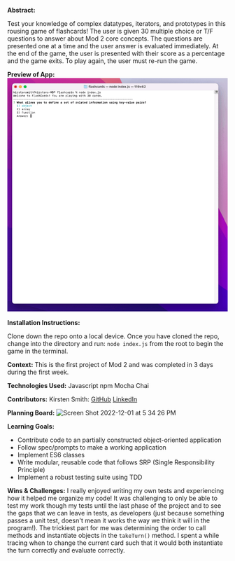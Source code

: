 **Abstract:**

Test your knowledge of complex datatypes, iterators, and prototypes in this rousing game of flashcards!
The user is given 30 multiple choice or T/F questions to answer about Mod 2 core concepts. The questions are presented one at a time and the 
user answer is evaluated immediately. At the end of the game, the user is presented with their score as a percentage and the game exits. To play again, the user must re-run the game.

**Preview of App:**
![flashcards preview](./assets/flashcards.gif)

**Installation Instructions:**

Clone down the repo onto a local device.
Once you have cloned the repo, change into the directory and run:
`node index.js` from the root to begin the game in the terminal.

**Context:**
This is the first project of Mod 2 and was completed in 3 days during the first week.

**Technologies Used:**
Javascript
npm
Mocha
Chai

**Contributors:**
Kirsten Smith:
[GitHub](https://github.com/smithkirsten) 
[LinkedIn](https://www.linkedin.com/in/kirsten-stamm-smith/)

**Planning Board:**
![Screen Shot 2022-12-01 at 5 34 26 PM](https://user-images.githubusercontent.com/101011015/205173612-7d6eee99-c122-4af2-b460-0f437092382a.png)

**Learning Goals:**
+ Contribute code to an partially constructed object-oriented application
+ Follow spec/prompts to make a working application
+ Implement ES6 classes
+ Write modular, reusable code that follows SRP (Single Responsibility Principle)
+ Implement a robust testing suite using TDD

**Wins & Challenges:**
I really enjoyed writing my own tests and experiencing how it helped me organize my code! It was challenging to only be able to test my work though my tests until the last phase of the project and to see the gaps that we can leave in tests, as developers (just because something passes a unit test, doesn't mean it works the way we think it will in the program!). The trickiest part for me was determining the order to call methods and instantiate objects in the ```takeTurn()``` method. I spent a while tracing when to change the current card such that it would both instantiate the turn correctly and evaluate correctly.

